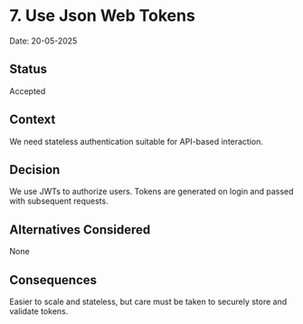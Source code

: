 # 7. Use Json Web Tokens

Date: 20-05-2025

## Status

Accepted

## Context

We need stateless authentication suitable for API-based interaction.

## Decision

We use JWTs to authorize users. Tokens are generated on login and passed with subsequent requests.

## Alternatives Considered

None

## Consequences

Easier to scale and stateless, but care must be taken to securely store and validate tokens.